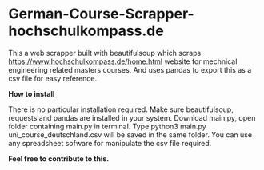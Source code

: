 # German-Course-Scrapper- hochschulkompass.de
This a web scrapper built with beautifulsoup which scraps https://www.hochschulkompass.de/home.html website for mechnical engineering related masters courses. And uses pandas to export 
this as a csv file for easy reference. 

**How to install**

There is no particular installation required. 
Make sure beautifulsoup, requests and pandas are installed in your system. 
Download main.py, open folder containing main.py in terminal. Type python3 main.py
uni_course_deutschland.csv will be saved in the same folder.
You can use any spreadsheet sofware for manipulate the csv file required. 

**Feel free to contribute to this.**


